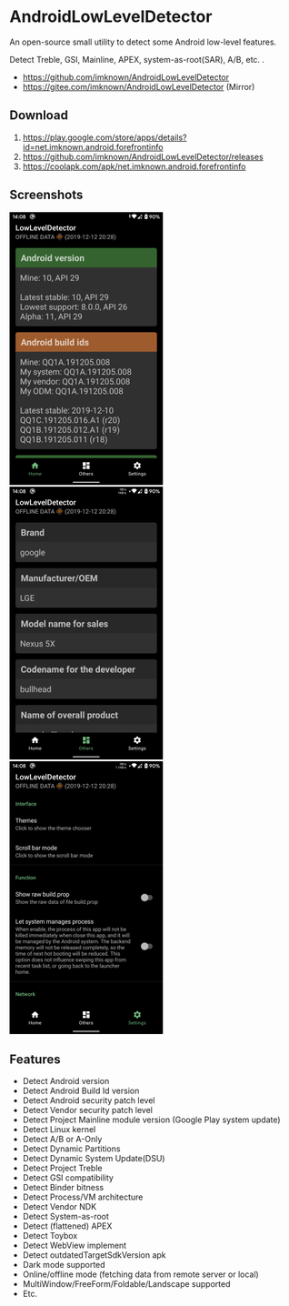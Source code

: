 # AndroidLowLevelDetector
An open-source small utility to detect some Android low-level features.

Detect Treble, GSI, Mainline, APEX, system-as-root(SAR), A/B, etc. .

- https://github.com/imknown/AndroidLowLevelDetector
- https://gitee.com/imknown/AndroidLowLevelDetector (Mirror)

## Download
1. https://play.google.com/store/apps/details?id=net.imknown.android.forefrontinfo
2. https://github.com/imknown/AndroidLowLevelDetector/releases
3. https://coolapk.com/apk/net.imknown.android.forefrontinfo

## Screenshots
![Home](art/home.png "Home") ![Others](art/others.png "Others") ![Settings](art/settings.png "Settings")

## Features
- Detect Android version
- Detect Android Build Id version
- Detect Android security patch level
- Detect Vendor security patch level
- Detect Project Mainline module version (Google Play system update)
- Detect Linux kernel
- Detect A/B or A-Only
- Detect Dynamic Partitions
- Detect Dynamic System Update(DSU)
- Detect Project Treble
- Detect GSI compatibility
- Detect Binder bitness
- Detect Process/VM architecture
- Detect Vendor NDK
- Detect System-as-root
- Detect (flattened) APEX
- Detect Toybox
- Detect WebView implement
- Detect outdatedTargetSdkVersion apk
- Dark mode supported
- Online/offline mode (fetching data from remote server or local)
- MultiWindow/FreeForm/Foldable/Landscape supported
- Etc.